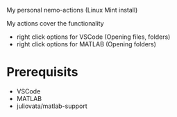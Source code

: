 My personal nemo-actions (Linux Mint install)

My actions cover the functionality
  - right click options for VSCode (Opening files, folders)
  - right click options for MATLAB (Opening folders)
    
# Prerequisits
- VSCode
- MATLAB
- juliovata/matlab-support
